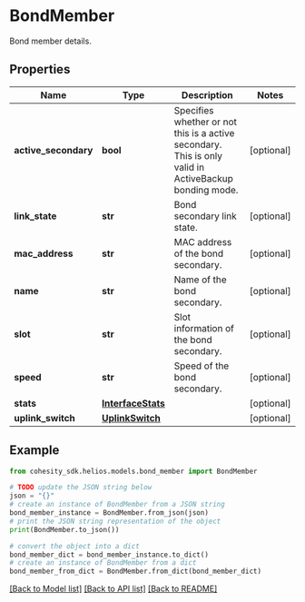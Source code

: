 # BondMember

Bond member details.

## Properties

Name | Type | Description | Notes
------------ | ------------- | ------------- | -------------
**active_secondary** | **bool** | Specifies whether or not this is a active secondary. This is only valid in ActiveBackup bonding mode. | [optional] 
**link_state** | **str** | Bond secondary link state. | [optional] 
**mac_address** | **str** | MAC address of the bond secondary. | [optional] 
**name** | **str** | Name of the bond secondary. | [optional] 
**slot** | **str** | Slot information of the bond secondary. | [optional] 
**speed** | **str** | Speed of the bond secondary. | [optional] 
**stats** | [**InterfaceStats**](InterfaceStats.md) |  | [optional] 
**uplink_switch** | [**UplinkSwitch**](UplinkSwitch.md) |  | [optional] 

## Example

```python
from cohesity_sdk.helios.models.bond_member import BondMember

# TODO update the JSON string below
json = "{}"
# create an instance of BondMember from a JSON string
bond_member_instance = BondMember.from_json(json)
# print the JSON string representation of the object
print(BondMember.to_json())

# convert the object into a dict
bond_member_dict = bond_member_instance.to_dict()
# create an instance of BondMember from a dict
bond_member_from_dict = BondMember.from_dict(bond_member_dict)
```
[[Back to Model list]](../README.md#documentation-for-models) [[Back to API list]](../README.md#documentation-for-api-endpoints) [[Back to README]](../README.md)


